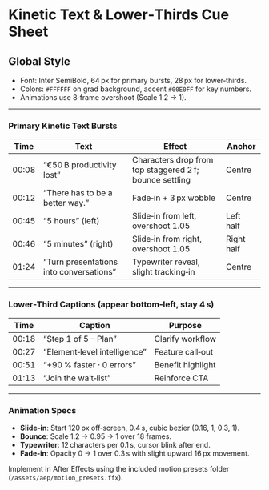 # Kinetic Text & Lower‑Thirds Cue Sheet

## Global Style
- Font: Inter SemiBold, 64 px for primary bursts, 28 px for lower‑thirds.
- Colors: `#FFFFFF` on grad background, accent `#00E0FF` for key numbers.
- Animations use 8‑frame overshoot (Scale 1.2 → 1).

---

### Primary Kinetic Text Bursts

| Time | Text | Effect | Anchor |
|------|------|--------|--------|
| 00:08 | “€50 B productivity lost” | Characters drop from top staggered 2 f; bounce settling | Centre |
| 00:12 | “There has to be a better way.” | Fade‑in + 3 px wobble | Centre |
| 00:45 | “5 hours” (left) | Slide‑in from left, overshoot 1.05 | Left half |
| 00:46 | “5 minutes” (right) | Slide‑in from right, overshoot 1.05 | Right half |
| 01:24 | “Turn presentations into conversations” | Typewriter reveal, slight tracking‑in | Centre |

---

### Lower‑Third Captions (appear bottom‑left, stay 4 s)

| Time | Caption | Purpose |
|------|---------|---------|
| 00:18 | “Step 1 of 5 – Plan” | Clarify workflow |
| 00:27 | “Element‑level intelligence” | Feature call‑out |
| 00:51 | “+90 % faster · 0 errors” | Benefit highlight |
| 01:13 | “Join the wait‑list” | Reinforce CTA |

---

### Animation Specs

- **Slide‑in**: Start 120 px off‑screen, 0.4 s, cubic bezier (0.16, 1, 0.3, 1).
- **Bounce**: Scale 1.2 → 0.95 → 1 over 18 frames.
- **Typewriter**: 12 characters per 0.1 s, cursor blink after end.
- **Fade‑in**: Opacity 0 → 1 over 0.3 s with slight upward 16 px movement.

Implement in After Effects using the included motion presets folder (`/assets/aep/motion_presets.ffx`).

